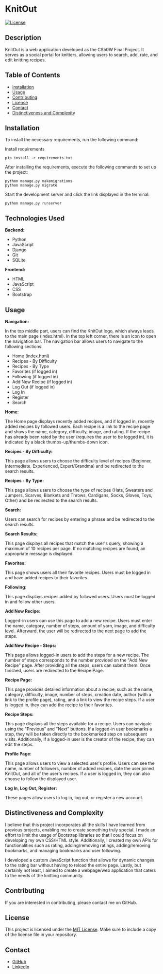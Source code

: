 # KnitOut

[![License](https://img.shields.io/badge/license-MIT-blue.svg)](LICENSE)

## Description

KnitOut is a web application developed as the CS50W Final Project. It serves as a social portal for knitters, allowing users to search, add, rate, and edit knitting recipes.

## Table of Contents

- [Installation](#installation)
- [Usage](#usage)
- [Contributing](#contributing)
- [License](#license)
- [Contact](#contact)
- [Distinctiveness and Complexity](#distinctiveness)

## Installation

To install the necessary requirements, run the following command:


Install requirements
```
pip install -r requirements.txt 

```

After installing the requirements, execute the following commands to set up the project:
```
python manage.py makemigrations
python manage.py migrate
```

Start the development server and click the link displayed in the terminal:
```
python manage.py runserver
```

## Technologies Used

**Backend:**
- Python
- JavaScript
- Django
- Git
- SQLite

**Frontend:**
- HTML
- JavaScript
- CSS
- Bootstrap

## Usage

**Navigation:**

In the top middle part, users can find the KnitOut logo, which always leads to the main page (index.html).
In the top left corner, there is an icon to open the navigation bar.
The navigation bar allows users to navigate to the following sections:
- Home (index.html)
- Recipes - By Difficulty
- Recipes - By Type
- Favorites (if logged in)
- Following (if logged in)
- Add New Recipe (if logged in)
- Log Out (if logged in)
- Log In
- Register
- Search

**Home:**

The Home page displays recently added recipes, and if logged in, recently added recipes by followed users. Each recipe is a link to the recipe page and shows the name, category, difficulty, image, and rating. If the recipe has already been rated by the user (requires the user to be logged in), it is indicated by a black thumbs-up/thumbs-down icon.

**Recipes - By Difficulty:**

This page allows users to choose the difficulty level of recipes (Beginner, Intermediate, Experienced, Expert/Grandma) and be redirected to the search results.

**Recipes - By Type:**

This page allows users to choose the type of recipes (Hats, Sweaters and Jumpers, Scarves, Blankets and Throws, Cardigans, Socks, Gloves, Toys, Other) and be redirected to the search results.

**Search:**

Users can search for recipes by entering a phrase and be redirected to the search results.

**Search Results:**

This page displays all recipes that match the user's query, showing a maximum of 10 recipes per page. If no matching recipes are found, an appropriate message is displayed.

**Favorites:**

This page shows users all their favorite recipes. Users must be logged in and have added recipes to their favorites.

**Following:**

This page displays recipes added by followed users. Users must be logged in and follow other users.

**Add New Recipe:**

Logged-in users can use this page to add a new recipe. Users must enter the name, category, number of steps, amount of yarn, image, and difficulty level. Afterward, the user will be redirected to the next page to add the steps.

**Add New Recipe - Steps:**

This page allows logged-in users to add the steps for a new recipe. The number of steps corresponds to the number provided on the "Add New Recipe" page. After providing all the steps, users can submit them. Once finished, users are redirected to the Recipe Page.

**Recipe Page:**

This page provides detailed information about a recipe, such as the name, category, difficulty, image, number of steps, creation date, author (with a link to the profile page), rating, and a link to view the recipe steps. If a user is logged in, they can add the recipe to their favorites.

**Recipe Steps:**

This page displays all the steps available for a recipe. Users can navigate using the "Previous" and "Next" buttons. If a logged-in user bookmarks a step, they will be taken directly to the bookmarked step on subsequent visits. Additionally, if a logged-in user is the creator of the recipe, they can edit the steps.

**Profile Page:**

This page allows users to view a selected user's profile. Users can see the name, number of followers, number of added recipes, date the user joined KnitOut, and all of the user's recipes. If a user is logged in, they can also choose to follow the displayed user.

**Log In, Log Out, Register:**

These pages allow users to log in, log out, or register a new account.

## Distinctiveness and Complexity

I believe that this project incorporates all the skills I have learned from previous projects, enabling me to create something truly special. I made an effort to limit the usage of Bootstrap libraries so that I could focus on developing my own CSS/HTML style. Additionally, I created my own APIs for functionalities such as rating, adding/removing ratings, adding/removing bookmarks, and managing bookmarks and user following.

I developed a custom JavaScript function that allows for dynamic changes to the rating bar without having to reload the entire page. Lastly, but certainly not least, I aimed to create a webpage/web application that caters to the needs of the knitting community. 

## Contributing

If you are interested in contributing, please contact me on GitHub.

## License

This project is licensed under the [MIT License](LICENSE). Make sure to include a copy of the license file in your repository.

## Contact

- [GitHub](https://www.github.com/koleks92)
- [LinkedIn](https://www.linkedin.com/in/jan-konieczek-aa7827251/)
